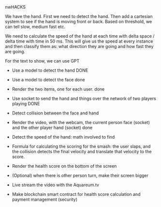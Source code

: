 nwHACKS

We have the hand. First we need to detect the hand. Then add a cartesian system to see if the hand is moving front or back. Based on threshold, we can tell slow, medium fast etc.

We need to calculate the speed of the hand at each time with delta space / delta time with time in 50 ms. This will give us the speed at every instance and then classify them as: what direction they are going and how fast they are going.

For the text to show, we can use GPT

- Use a model to detect the hand DONE
- Use a model to detect the face done
- Render the two items, one for each user. done
- Use socket to send the hand and things over the network of two players playing DONE
- Detect collision between the face and hand
- Render the video, with the webcam, the current person face (socket) and the other player hand (socket) done
- Detect the speed of the hand: math involved to find
- Formula for calculating the scoring for the smash: the user slaps, and the collision detects the final velocity and translate that velocity to the score.
- Render the health score on the bottom of the screen
- (Optional) when there is other person turn, make their screen bigger

- Live stream the video with the Aquareum.tv
- Make blockchain smart contract for health score calculation and payment management (security)

